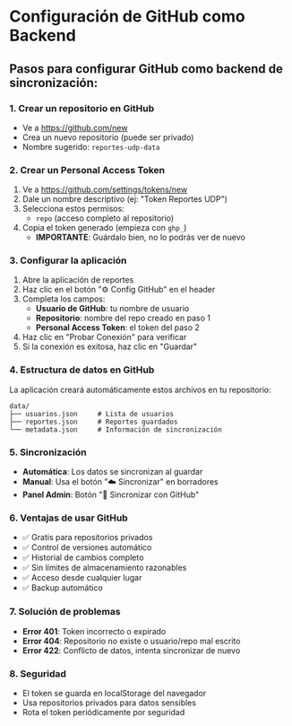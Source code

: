 # Configuración de GitHub como Backend

## Pasos para configurar GitHub como backend de sincronización:

### 1. Crear un repositorio en GitHub
- Ve a https://github.com/new
- Crea un nuevo repositorio (puede ser privado)
- Nombre sugerido: `reportes-udp-data`

### 2. Crear un Personal Access Token
1. Ve a https://github.com/settings/tokens/new
2. Dale un nombre descriptivo (ej: "Token Reportes UDP")
3. Selecciona estos permisos:
   - `repo` (acceso completo al repositorio)
4. Copia el token generado (empieza con `ghp_`)
   - **IMPORTANTE**: Guárdalo bien, no lo podrás ver de nuevo

### 3. Configurar la aplicación
1. Abre la aplicación de reportes
2. Haz clic en el botón "⚙️ Config GitHub" en el header
3. Completa los campos:
   - **Usuario de GitHub**: tu nombre de usuario
   - **Repositorio**: nombre del repo creado en paso 1
   - **Personal Access Token**: el token del paso 2
4. Haz clic en "Probar Conexión" para verificar
5. Si la conexión es exitosa, haz clic en "Guardar"

### 4. Estructura de datos en GitHub
La aplicación creará automáticamente estos archivos en tu repositorio:
```
data/
├── usuarios.json     # Lista de usuarios
├── reportes.json     # Reportes guardados
└── metadata.json     # Información de sincronización
```

### 5. Sincronización
- **Automática**: Los datos se sincronizan al guardar
- **Manual**: Usa el botón "☁️ Sincronizar" en borradores
- **Panel Admin**: Botón "🔄 Sincronizar con GitHub"

### 6. Ventajas de usar GitHub
- ✅ Gratis para repositorios privados
- ✅ Control de versiones automático
- ✅ Historial de cambios completo
- ✅ Sin límites de almacenamiento razonables
- ✅ Acceso desde cualquier lugar
- ✅ Backup automático

### 7. Solución de problemas
- **Error 401**: Token incorrecto o expirado
- **Error 404**: Repositorio no existe o usuario/repo mal escrito
- **Error 422**: Conflicto de datos, intenta sincronizar de nuevo

### 8. Seguridad
- El token se guarda en localStorage del navegador
- Usa repositorios privados para datos sensibles
- Rota el token periódicamente por seguridad